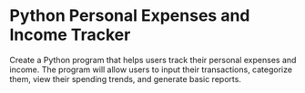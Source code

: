 # Python Personal Expenses and Income Tracker
Create a Python program that helps users track their personal expenses and income. The program will allow users to input their transactions, categorize them, view their spending trends, and generate basic reports.
